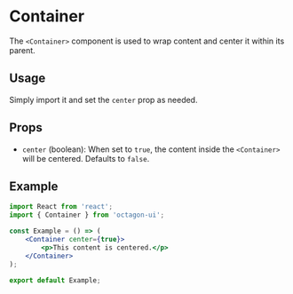 # Container

The `<Container>` component is used to wrap content and center it within its parent.

## Usage

Simply import it and set the `center` prop as needed.


## Props

- `center` (boolean): When set to `true`, the content inside the `<Container>` will be centered. Defaults to `false`.

## Example

```jsx
import React from 'react';
import { Container } from 'octagon-ui';

const Example = () => (
    <Container center={true}>
        <p>This content is centered.</p>
    </Container>
);

export default Example;
```
